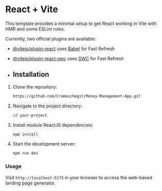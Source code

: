 # React + Vite

This template provides a minimal setup to get React working in Vite with HMR and some ESLint rules.

Currently, two official plugins are available:

- [@vitejs/plugin-react](https://github.com/vitejs/vite-plugin-react/blob/main/packages/plugin-react/README.md) uses [Babel](https://babeljs.io/) for Fast Refresh
- [@vitejs/plugin-react-swc](https://github.com/vitejs/vite-plugin-react-swc) uses [SWC](https://swc.rs/) for Fast Refresh

- ## Installation

1. Clone the repository:

    ```bash
    https://github.com/Cramouchegit/Money-Management-App.git
    ```

2. Navigate to the project directory:

    ```bash
    cd your-project
    ```

3. Install module ReactJS dependencies:

    ```bash
    npm install
    ```

4. Start the development server:

    ```bash
    npm run dev
    ```

### Usage

Visit `http://localhost:5173` in your browser to access the web-based landing page generator.

